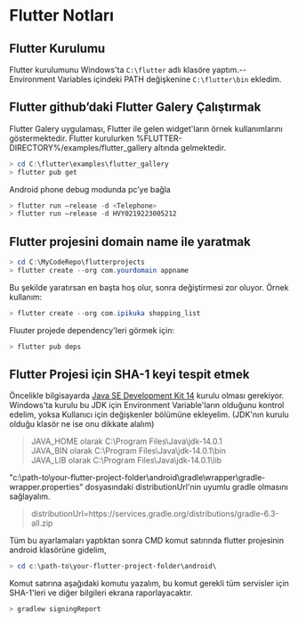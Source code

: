# Flutter Notları


## Flutter Kurulumu

Flutter kurulumunu Windows'ta ``C:\flutter`` adlı klasöre yaptım.--
Environment Variables içindeki PATH değişkenine ``C:\flutter\bin`` ekledim.


## Flutter github’daki Flutter Galery Çalıştırmak

Flutter Galery uygulaması, Flutter ile gelen widget'ların örnek kullanımlarını göstermektedir.
Flutter kurulurken %FLUTTER-DIRECTORY%/examples/flutter_gallery altında gelmektedir.

```powershell
> cd C:\flutter\examples\flutter_gallery
> flutter pub get
```

Android phone debug modunda pc’ye bağla
```powershell
> flutter run –release -d <Telephone>
> flutter run –release -d HVY0219223005212
```

## Flutter projesini domain name ile yaratmak
```powershell
> cd C:\MyCodeRepo\flutterprojects
> flutter create --org com.yourdomain appname
```
Bu şekilde yaratırsan en başta hoş olur, sonra değiştirmesi zor oluyor. Örnek kullanım:
```powershell
> flutter create --org com.ipikuka shopping_list
```

Fluuter projede dependency'leri görmek için:
```powershell
> flutter pub deps
```

## Flutter Projesi için SHA-1 keyi tespit etmek
Öncelikle bilgisayarda [Java SE Development Kit 14](https://www.oracle.com/java/technologies/javase-jdk14-downloads.html) kurulu olması gerekiyor.
Windows'ta kurulu bu JDK için Environment Variable'ların olduğunu kontrol edelim, yoksa Kullanıcı için değişkenler bölümüne ekleyelim. (JDK'nın kurulu olduğu klasör ne ise onu dikkate alalım)
> JAVA_HOME olarak C:\Program Files\Java\jdk-14.0.1<br>
> JAVA_BIN olarak C:\Program Files\Java\jdk-14.0.1\bin<br>
> JAVA_LIB olarak C:\Program Files\Java\jdk-14.0.1\lib<br>

"c:\path-to\your-flutter-project-folder\android\gradle\wrapper\gradle-wrapper.properties" dosyasındaki distributionUrl'nin uyumlu gradle olmasını sağlayalım.
> distributionUrl=https\://services.gradle.org/distributions/gradle-6.3-all.zip

Tüm bu ayarlamaları yaptıktan sonra CMD komut satırında flutter projesinin android klasörüne gidelim,
```powershell
> cd c:\path-to\your-flutter-project-folder\android\ 
```

Komut satırına aşağıdaki komutu yazalım, bu komut gerekli tüm servisler için SHA-1'leri ve diğer bilgileri ekrana raporlayacaktır.
```powershell
> gradlew signingReport
```